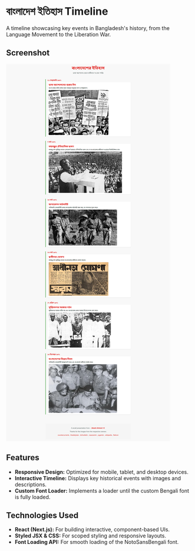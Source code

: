 # বাংলাদেশ ইতিহাস Timeline

A timeline showcasing key events in Bangladesh's history, from the Language Movement to the Liberation War.

## Screenshot

![Full Page Screenshot](./Full_page.png)

## Features

- **Responsive Design:** Optimized for mobile, tablet, and desktop devices.
- **Interactive Timeline:** Displays key historical events with images and descriptions.
- **Custom Font Loader:** Implements a loader until the custom Bengali font is fully loaded.

## Technologies Used

- **React (Next.js):** For building interactive, component-based UIs.
- **Styled JSX & CSS:** For scoped styling and responsive layouts.
- **Font Loading API:** For smooth loading of the NotoSansBengali font.